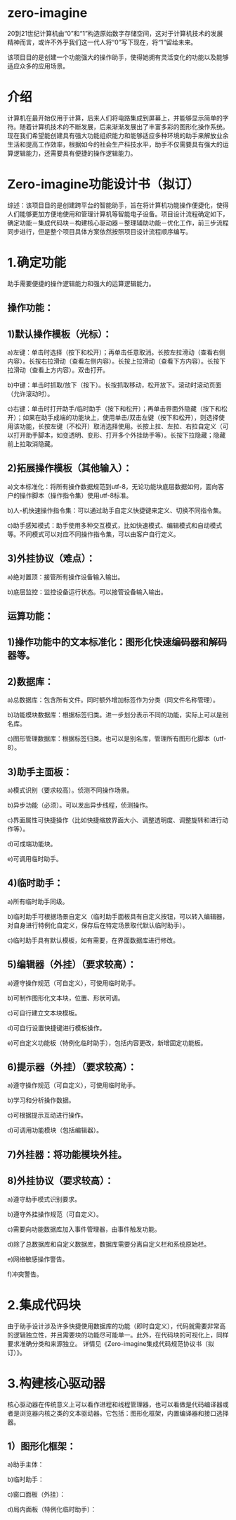 # zero-imagine

20到21世纪计算机由“0”和“1”构造原始数字存储空间，这对于计算机技术的发展精神而言，或许不外乎我们这一代人将“0”写下现在，将“1”留给未来。

该项目目的是创建一个功能强大的操作助手，使得她拥有灵活变化的功能以及能够适应众多的应用场景。

# 介绍

计算机在最开始仅用于计算，后来人们将电路集成到屏幕上，并能够显示简单的字符。随着计算机技术的不断发展，后来渐渐发展出了丰富多彩的图形化操作系统。现在我们希望能创建具有强大功能组织能力和能够适应多种环境的助手来解放业余生活和提高工作效率，根据如今的社会生产科技水平，助手不仅需要具有强大的运算逻辑能力，还需要具有便捷的操作逻辑能力。


# Zero-imagine功能设计书（拟订）


综述：该项目目的是创建跨平台的智能助手，旨在将计算机功能操作便捷化，使得人们能够更加方便地使用和管理计算机等智能电子设备。项目设计流程确定如下，确定功能－集成代码块－构建核心驱动器－整理辅助功能－优化工作，前三步流程同步进行，但是整个项目具体方案依然按照项目设计流程顺序编写。

# 1.确定功能

助手需要便捷的操作逻辑能力和强大的运算逻辑能力。

## 操作功能：

## 1)默认操作模板（光标）：

a)左键：单击时选择（按下和松开）；再单击任意取消。长按左拉滑动（查看右侧内容）。长按右拉滑动（查看左侧内容）。长按上拉滑动（查看下方内容）。长按下拉滑动（查看上方内容）。双击打开。

b)中键：单击时抓取/放下（按下）。长按抓取移动，松开放下。滚动时滚动页面（允许滚动时）。

c)右键：单击时打开助手/临时助手（按下和松开）；再单击界面外隐藏（按下和松开）；如果在助手成端的功能块上，使用单击/双击左键（按下和松开），则选择使用该功能，长按左键（不松开）取消选择使用。长按上拉、左拉、右拉自定义（可以打开助手脚本，如变透明、变形、打开多个外挂助手等）。长按下拉隐藏；隐藏前上拉取消隐藏。

## 2)拓展操作模板（其他输入）：

a)文本标准化：将所有操作数据规范到utf-8，无论功能块底层数据如何，面向客户的操作脚本（操作指令集）使用utf-8标准。

b)人-机快速操作指令集：可以通过助手自定义快捷键来定义、切换不同指令集。

c)助手感知模式：助手使用多种交互模式，比如快速模式、编辑模式和自动模式等。不同模式可以对应不同操作指令集，可以由客户自行定义。

## 3)外挂协议（难点）：

a)绝对置顶：接管所有操作设备输入输出。

b)底层监控：监控设备运行状态。可以接管设备输入输出。


## 运算功能：

## 1)操作功能中的文本标准化：图形化快速编码器和解码器等。

## 2)数据库：

a)总数据库：包含所有文件。同时额外增加标签作为分类（同文件名称管理）。

b)功能模块数据库：根据标签归类。进一步划分表示不同的功能，实际上可以是别名库。

c)图形管理数据库：根据标签归类。也可以是别名库，管理所有图形化脚本（utf-8）。

## 3)助手主面板：

a)模式识别（要求较高）。侦测不同操作场景。

b)异步功能（必须）。可以发出异步线程，侦测操作。

c)界面属性可快捷操作（比如快捷缩放界面大小、调整透明度、调整旋转和进行动作等）。

d)可成端功能块。

e)可调用临时助手。

## 4)临时助手：

a)所有临时助手同级。

b)临时助手可根据场景自定义（临时助手面板具有自定义按钮，可以转入编辑器，对自身进行特例化自定义，保存后在特定场景取代默认临时助手）。

c)临时助手具有默认模板，如有需要，在界面数据库进行修改。

## 5)编辑器（外挂）（要求较高）：

a)遵守操作规范（可自定义），可使用临时助手。

b)可制作图形化文本块，位置、形状可调。

c)可自行建立文本块模板。

d)可自行设置快捷键进行模板操作。

e)可自定义功能板（特例化临时助手），包括内容更改，新增固定功能板。

## 6)提示器（外挂）（要求较高）：

a)遵守操作规范（可自定义），可使用临时助手。

b)学习和分析操作数据。

c)可根据提示互动进行操作。

d)可调用功能模块（包括编辑器）。

## 7)外挂器：将功能模块外挂。

## 8)外挂协议（要求较高）：

a)遵守助手模式识别要求。

b)遵守外挂操作规范（可自定义）。

c)需要向功能数据库加入事件管理器，由事件触发功能。

d)除了总数据库和自定义数据库，数据库需要分离自定义栏和系统原始栏。

e)网络敏感操作警告。

f)冲突警告。

# 2.集成代码块

由于助手设计涉及许多快捷使用数据库的功能（即时自定义），代码就需要非常高的逻辑独立性，并且需要块的功能尽可能单一。此外，在代码块的可视化上，同样要求准确分类和来源独立。
详情见《Zero-imagine集成代码规范协议书（拟订）》。

# 3.构建核心驱动器

核心驱动器在传统意义上可以看作进程和线程管理器，也可以看做是代码编译器或者是浏览器内核之类的文本驱动器。它包括：图形化框架，内置编译器和接口选择器。

## 1）图形化框架：

a)助手主体：

b)临时助手：

c)窗口面板（外挂）：

d)局内面板（特例化临时助手）：


